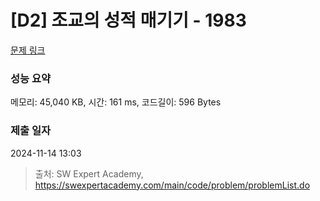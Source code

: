 # [D2] 조교의 성적 매기기 - 1983 

[문제 링크](https://swexpertacademy.com/main/code/problem/problemDetail.do?contestProbId=AV5PwGK6AcIDFAUq) 

### 성능 요약

메모리: 45,040 KB, 시간: 161 ms, 코드길이: 596 Bytes

### 제출 일자

2024-11-14 13:03



> 출처: SW Expert Academy, https://swexpertacademy.com/main/code/problem/problemList.do